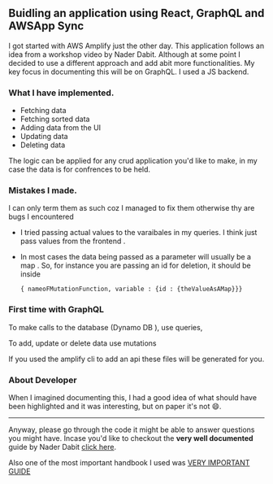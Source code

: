 ## Buidling an application using React, GraphQL and AWSApp Sync

I got started with AWS Amplify just the other day. This application follows an idea from a workshop video by Nader Dabit.
Although at some point I decided to use a different approach and add abit more functionalities. My key focus in documenting this will be on GraphQL.
I used a JS backend.

### What I have implemented.

- Fetching data
- Fetching sorted data
- Adding data from the UI
- Updating data
- Deleting data

The logic can be applied for any crud application you'd like to make, in my case the data is for confrences to be held.

### Mistakes I made.

I can only term them as such coz I managed to fix them otherwise thy are bugs I encountered

- I tried passing actual values to the varaibales in my queries. I think just pass values from the frontend .
- In most cases the data being passed as a parameter will usually be a map . So, for instance you are passing an id for deletion,
  it should be inside

  ```
  { nameoFMutationFunction, variable : {id : {theValueAsAMap}}}

  ```

### First time with GraphQL

To make calls to the database (Dynamo DB ), use queries,

To add, update or delete data use mutations

If you used the amplify cli to add an api these files will be generated for you.

### About Developer

When I imagined documenting this, I had a good idea of what should have been highlighted and it was interesting, but on paper it's not :smile:.

---

Anyway, please go through the code it might be able to answer questions you might have. Incase you'd like to checkout the **very well documented** guide by Nader Dabit [click here](https://github.com/dabit3/aws-appsync-react-workshop).

Also one of the most important handbook I used was [VERY IMPORTANT GUIDE](https://docs.amplify.aws/lib/graphqlapi/getting-started/q/platform/js/)
